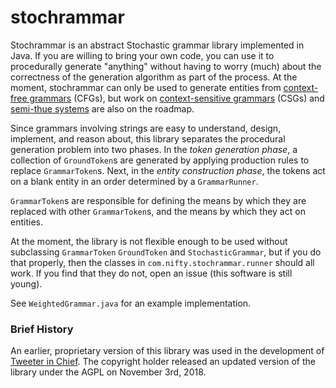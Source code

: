 # stochrammar
Stochrammar is an abstract Stochastic grammar library implemented in Java. If you are willing to bring your own code, you can use it to procedurally generate "anything" without having to worry (much) about the correctness of the generation algorithm as part of the process. At the moment, stochrammar can only be used to generate entities from [context-free grammars](https://en.wikipedia.org/wiki/Context-free_grammar) (CFGs), but work on [context-sensitive grammars](https://en.wikipedia.org/wiki/Context-sensitive_grammar) (CSGs) and [semi-thue systems](https://en.wikipedia.org/wiki/Semi-Thue_system) are also on the roadmap.

Since grammars involving strings are easy to understand, design, implement, and reason about, this library separates the procedural generation problem into two phases. In the *token generation phase*, a collection of `GroundToken`s are generated by applying production rules to replace `GrammarToken`s. Next, in the *entity construction phase*, the tokens act on a blank entity in an order determined by a `GrammarRunner`.

`GrammarToken`s are responsible for defining the means by which they are replaced with other `GrammarToken`s, and the means by which they act on entities.

At the moment, the library is not flexible enough to be used without subclassing `GrammarToken` `GroundToken` and
`StochasticGrammar`, but if you do that properly, then the classes in `com.nifty.stochrammar.runner` should all work.
If you find that they do not, open an issue (this software is still young).

See `WeightedGrammar.java` for an example implementation.

### Brief History
An earlier, proprietary version of this library was used in the development of [Tweeter in Chief](https://play.google.com/store/apps/details?id=com.niftysoft.tweeter). The copyright holder released an updated version of the library under the AGPL on November 3rd, 2018.
